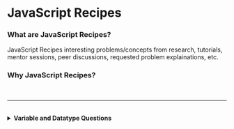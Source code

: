 # JavaScript Recipes

### What are JavaScript Recipes?
JavaScript Recipes interesting problems/concepts from research, tutorials, mentor sessions, peer discussions, requested problem explainations, etc.

### Why JavaScript Recipes?


<br>

---


<br>

<details><summary> <b>Variable and Datatype Questions</b> </summary><blockquote>

<details><summary> <b>What is a variable?</b> </summary><blockquote>

<details><summary> Click to see answer </summary>
  <dt>Definition list</dt>
  <dd><i>   A <b>variable</b> is a name attached to a value.   </i></dd>
  <dd><i>   A <b>variable</b> stores and keeps track of information within a program.   </i></dd>
   
</details>
<details><summary> Click to see example </summary><blockquote>
 
```javascript
function add(num1, num2) {
  return num1 + num2;
}

console.log(add(1,2))
```

</blockquote></details>
</blockquote></details>

